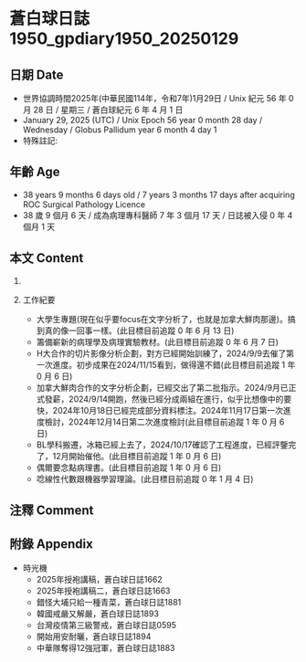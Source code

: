 [_metadata_:encoding]: - "utf-8"
[_metadata_:language]: - "zh-Hant-TW"
[_metadata_:fileformat]: - "markdown"
[_metadata_:MIME_type]: - "text/plain"
[_metadata_:markdown_version]: - "commonmark version 0.30"
[_metadata_:markdown_spec]: - "https://spec.commonmark.org/0.30/"

# 蒼白球日誌1950_gpdiary1950_20250129 #

## 日期 Date ##

* 世界協調時間2025年(中華民國114年，令和7年)1月29日 / Unix 紀元 56 年 0 月 28 日 / 星期三 / 蒼白球紀元 6 年 4 月 1 日
* January 29, 2025 (UTC) / Unix Epoch 56 year 0 month 28 day / Wednesday / Globus Pallidum year 6 month 4 day 1
* 特殊註記:

## 年齡 Age ##

* 38 years 9 months 6 days old / 7 years 3 months 17 days after acquiring ROC Surgical Pathology Licence
* 38 歲 9 個月 6 天 / 成為病理專科醫師 7 年 3 個月 17 天 / 日誌被入侵 0 年 4 個月 1 天

## 本文 Content ##

1. 

2. 工作紀要

    - 大學生專題(現在似乎要focus在文字分析了，也就是加拿大鮮肉那邊)。搞到真的像一回事一樣。(此目標目前追蹤 0 年 6 月 13 日)
    - 籌備嶄新的病理學及病理實驗教材。(此目標目前追蹤 0 年 6 月 7 日)
    - H大合作的切片影像分析企劃，對方已經開始訓練了，2024/9/9去催了第一次進度。初步成果在2024/11/15看到，做得還不錯(此目標目前追蹤 1 年 0 月 6 日)
    - 加拿大鮮肉合作的文字分析企劃，已經交出了第二批指示。2024/9月已正式發薪，2024/9/14開跑，然後已經分成兩組在進行，似乎比想像中的要快，2024年10月18日已經完成部分資料標注。2024年11月17日第一次進度檢討，2024年12月14日第二次進度檢討(此目標目前追蹤 1 年 0 月 6 日)
    - BL學科搬遷，冰箱已經上去了，2024/10/17確認了工程進度，已經評鑒完了，12月開始催他。(此目標目前追蹤 1 年 0 月 6 日)
    - 偶爾要念點病理書。(此目標目前追蹤 1 年 0 月 6 日)
    - 唸線性代數跟機器學習理論。(此目標目前追蹤 0 年 1 月 4 日)

## 注釋 Comment ##


## 附錄 Appendix ##

* 時光機
    - 2025年授袍講稿，蒼白球日誌1662
    - 2025年授袍講稿二，蒼白球日誌1663
    - 錯怪大埔只給一種青菜，蒼白球日誌1881
    - 韓國戒嚴又解嚴，蒼白球日誌1893
    - 台灣疫情第三級警戒，蒼白球日誌0595
    - 開始用安耐曬，蒼白球日誌1894
    - 中華隊奪得12強冠軍，蒼白球日誌1883
